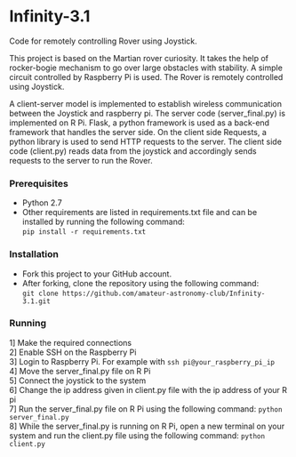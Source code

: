# Infinity-3.1
Code for remotely controlling Rover using Joystick.

This project is based on the Martian rover curiosity. It takes the help of rocker-bogie mechanism  to go over large obstacles with stability. A simple circuit controlled by Raspberry Pi is used. The Rover is remotely controlled using Joystick.

A client-server model is implemented to establish wireless communication between the Joystick and raspberry pi. The server code (server_final.py) is implemented on R Pi. Flask, a python framework is used as a back-end framework that handles the server side. On the client side Requests, a python library is used to send HTTP requests to the server. The client side code (client.py) reads data from the joystick and accordingly sends requests to the server to run the Rover.


### Prerequisites
* Python 2.7
* Other requirements are listed in requirements.txt file and can be installed by running the following command: <br>
    `pip install -r requirements.txt`


### Installation
* Fork this project to your GitHub account.
* After forking, clone the repository using the following command: <br>
    `git clone https://github.com/amateur-astronomy-club/Infinity-3.1.git`


### Running <br>
1] Make the required connections <br>
2] Enable SSH on the Raspberry Pi <br>
3] Login to Raspberry Pi. For example with `ssh pi@your_raspberry_pi_ip` <br>
4] Move the server_final.py file on R Pi <br>
5] Connect the joystick to the system <br>
6] Change the ip address given in client.py file with the ip address of your R pi <br>
7] Run the server_final.py file on R Pi using the following command: `python server_final.py` <br>
8] While the server_final.py is running on R Pi, open a new terminal on your system and run the client.py file using the following command: `python client.py`




